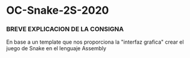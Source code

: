 # OC-Snake-2S-2020

### BREVE EXPLICACION DE LA CONSIGNA
En base a un template que nos proporciona la "interfaz grafica" crear el juego de Snake en el lenguaje Assembly

